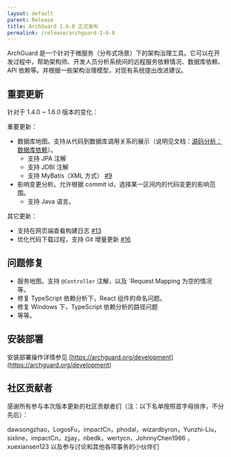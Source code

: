 ```yaml
---
layout: default
parent: Release
title: ArchGuard 1.6.0 正式发布
permalink: /release/archguard-1-6-0
---
```


ArchGuard 是一个针对于微服务（分布式场景）下的架构治理工具。它可以在开发过程中，帮助架构师、开发人员分析系统间的远程服务依赖情况、数据库依赖、API 依赖等。并根据一些架构治理模型，对现有系统提出改进建议。

## 重要更新

针对于 1.4.0 ~ 1.6.0 版本的变化：

重要更新：

- 数据库地图。支持从代码到数据库调用关系的展示（说明见文档：[源码分析：数据库依赖](https://archguard.org/modules/scanner/sourcecode-database)）。
  - 支持 JPA 注解
  - 支持 JDBI 注解
  - 支持 MyBatis（XML 方式） [#9](https://github.com/archguard/archguard/issues/9)
- 影响变更分析。允许根据 commit id，选择某一区间内的代码变更的影响范围。
  - 支持 Java 语言。 

其它更新：

- 支持在网页端查看构建日志 [#13](https://github.com/archguard/archguard/issues/13)
- 优化代码下载过程，支持 Git 增量更新 [#16](https://github.com/archguard/archguard/issues/16)

## 问题修复

- 服务地图。支持 `@Controller` 注解，以及 `Request Mapping 为空的情况等。
- 修复 TypeScript 依赖分析下，React 组件的命名问题。
- 修复 Windows 下，TypeScript 依赖分析的路径问题
- 等等。

## 安装部署
安装部署操作详情参见 [https://archguard.org/development](https://archguard.org/development)

## 社区贡献者
感谢所有参与本次版本更新的社区贡献者们（注：以下名单按照首字母排序，不分先后）：

dawsongzhao，LogosFu，impactCn，phodal，wizardbyron，Yunzhi-Liu，sixline，impactCn，zjjay，nbedk，wertycn，JohnnyChen1986 ，xuexiansen123 
以及参与讨论和其他各项事务的小伙伴们